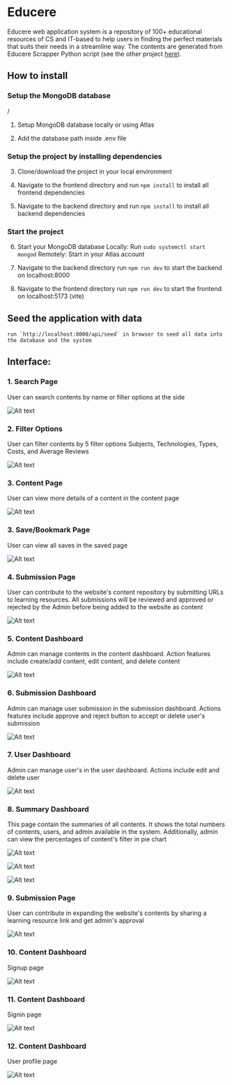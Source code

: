 # Educere

Educere web application system is a repository of 100+ educational resources of CS and IT-based to help users in finding the perfect materials that suits their needs in a streamline way. The contents are generated from Educere Scrapper Python script (see the other project [here](https://github.com/mirulh/Educere_Scrapper)).

## How to install

### Setup the MongoDB database

/

1. Setup MongoDB database locally or using Atlas

2. Add the database path inside .env file

### Setup the project by installing dependencies

3. Clone/download the project in your local environment

4. Navigate to the frontend directory and
   run `npm install` to install all frontend dependencies

5. Navigate to the backend directory and
   run `npm install` to install all backend dependencies

### Start the project

6. Start your MongoDB database
   Locally: Run `sudo systemctl start mongod`
   Remotely: Start in your Atlas account

7. Navigate to the backend directory
   run `npm run dev` to start the backend on localhost:8000

8. Navigate to the frontend directory
   run `npm run dev` to start the frontend on localhost:5173 (vite)

## Seed the application with data

    run `http://localhost:8000/api/seed` in browser to seed all data into the database and the system

## Interface:

### 1. Search Page

User can search contents by name or filter options at the side

![Alt text](interfaces/SearchPage.png)

### 2. Filter Options

User can filter contents by 5 filter options Subjects, Technologies, Types, Costs, and Average Reviews

![Alt text](interfaces/Filters.png)

### 3. Content Page

User can view more details of a content in the content page

![Alt text](interfaces/ContentPage.png)

### 3. Save/Bookmark Page

User can view all saves in the saved page

![Alt text](interfaces/SavePage.png)

### 4. Submission Page

User can contribute to the website's content repository by submitting URLs to learning resources. All submissions will be reviewed and approved or rejected by the Admin before being added to the website as content

![Alt text](interfaces/SubmissionPage.png)

### 5. Content Dashboard

Admin can manage contents in the content dashboard. Action features include create/add content, edit content, and delete content

![Alt text](interfaces/ContentDashboard.png)

### 6. Submission Dashboard

Admin can manage user submission in the submission dashboard. Actions features include approve and reject button to accept or delete user's submission

![Alt text](interfaces/SubmissionDashboard.png)

### 7. User Dashboard

Admin can manage user's in the user dashboard. Actions include edit and delete user

![Alt text](interfaces/UsersPage.png)

### 8. Summary Dashboard

This page contain the summaries of all contents. It shows the total numbers of contents, users, and admin available in the system. Additionally, admin can view the percentages of content's filter in pie chart

![Alt text](interfaces/Dashboard1.png)

![Alt text](interfaces/Dashboard2.png)

![Alt text](interfaces/Dashboard3.png)

### 9. Submission Page

User can contribute in expanding the website's contents by sharing a learning resource link and get admin's approval

![Alt text](interfaces/SubmissionPage.png)

### 10. Content Dashboard

Signup page

![Alt text](interfaces/SignupPage.png)

### 11. Content Dashboard

Signin page

![Alt text](interfaces/SigninPage.png)

### 12. Content Dashboard

User profile page

![Alt text](interfaces/ProfilePage.png)
